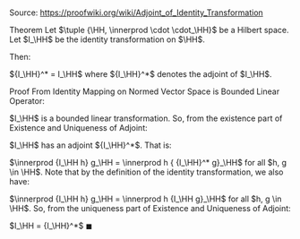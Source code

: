 # 

Source: https://proofwiki.org/wiki/Adjoint_of_Identity_Transformation

Theorem
Let $\tuple {\HH, \innerprod \cdot \cdot_\HH}$ be a Hilbert space.
Let $I_\HH$ be the identity transformation on $\HH$.

Then: 

${I_\HH}^* = I_\HH$
where ${I_\HH}^*$ denotes the adjoint of $I_\HH$. 


Proof
From Identity Mapping on Normed Vector Space is Bounded Linear Operator:

$I_\HH$ is a bounded linear transformation.
So, from the existence part of Existence and Uniqueness of Adjoint:

$I_\HH$ has an adjoint ${I_\HH}^*$.
That is:

$\innerprod {I_\HH h} g_\HH = \innerprod h { {I_\HH}^* g}_\HH$
for all $h, g \in \HH$.
Note that by the definition of the identity transformation, we also have: 

$\innerprod {I_\HH h} g_\HH = \innerprod h {I_\HH g}_\HH$
for all $h, g \in \HH$.
So, from the uniqueness part of Existence and Uniqueness of Adjoint:

$I_\HH = {I_\HH}^*$
$\blacksquare$





